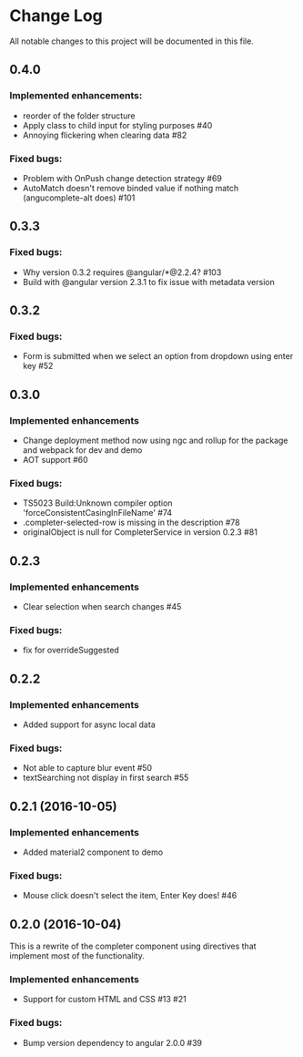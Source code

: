 # Change Log
All notable changes to this project will be documented in this file.

## 0.4.0
### Implemented enhancements:
- reorder of the folder structure
- Apply class to child input for styling purposes #40
- Annoying flickering when clearing data #82

### Fixed bugs:
- Problem with OnPush change detection strategy #69
- AutoMatch doesn't remove binded value if nothing match (angucomplete-alt does) #101

## 0.3.3
### Fixed bugs:
- Why version 0.3.2 requires @angular/*@2.2.4? #103
- Build with @angular version 2.3.1 to fix issue with metadata version

## 0.3.2
### Fixed bugs:
- Form is submitted when we select an option from dropdown using enter key #52

## 0.3.0
### Implemented enhancements
- Change deployment method now using ngc and rollup for the package and webpack for dev and demo
- AOT support #60

### Fixed bugs:
- TS5023 Build:Unknown compiler option 'forceConsistentCasingInFileName' #74
- .completer-selected-row is missing in the description #78
- originalObject is null for CompleterService in version 0.2.3 #81

## 0.2.3
### Implemented enhancements
- Clear selection when search changes #45

### Fixed bugs:
- fix for overrideSuggested

## 0.2.2 
### Implemented enhancements
- Added support for async local data

### Fixed bugs:
- Not able to capture blur event #50
- textSearching not display in first search #55

## 0.2.1 (2016-10-05)
### Implemented enhancements
- Added material2 component to demo

### Fixed bugs:
- Mouse click doesn't select the item, Enter Key does! #46


## 0.2.0 (2016-10-04)
This is a rewrite of the completer component using directives that implement most of the functionality.
### Implemented enhancements
- Support for custom HTML and CSS #13 #21

### Fixed bugs:
- Bump version dependency to angular 2.0.0 #39